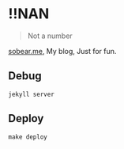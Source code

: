 # !!NAN

> Not a number

[sobear.me](http://sobear.me), My blog, Just for fun.

## Debug

```
jekyll server
```

## Deploy

```
make deploy
```

